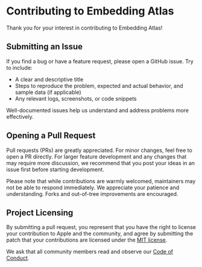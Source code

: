 # Contributing to Embedding Atlas

Thank you for your interest in contributing to Embedding Atlas!

## Submitting an Issue

If you find a bug or have a feature request, please open a GitHub issue. Try to include:

- A clear and descriptive title
- Steps to reproduce the problem, expected and actual behavior, and sample data (if applicable)
- Any relevant logs, screenshots, or code snippets

Well-documented issues help us understand and address problems more effectively.

## Opening a Pull Request

Pull requests (PRs) are greatly appreciated. For minor changes, feel free to open a PR directly. For larger feature development and any changes that may require more discussion, we recommend that you post your ideas in an issue first before starting development.

Please note that while contributions are warmly welcomed, maintainers may not be able to respond immediately. We appreciate your patience and understanding. Forks and out-of-tree improvements are encouraged.

## Project Licensing

By submitting a pull request, you represent that you have the right to license your contribution to Apple and the community, and agree by submitting the patch that your contributions are licensed under the [MIT license](LICENSE).

We ask that all community members read and observe our [Code of Conduct](CODE_OF_CONDUCT.md).
